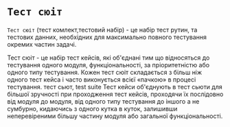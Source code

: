 # <code>Тест сюіт</code>

<code>Тест сюіт</code> (тест комлект,тестовий набір) - це набір тест рутин, та тестових данних, необхідних для максимально повного тестування окремих частин задачі.

Тест сюіт - це набір тест кейсів, які об'єднані тим що відносяться до тестування одного модуля, функціональності, за пріоритетністю або одного типу тестування. Кожен тест сюіт складається з більш ніж одного тест кейса і часто виконується всієї «пачкою» в процесі тестування.
тест сьют, test suite
Тест кейси об'єднують в тест сьюти для більшої зручності при проходження тест кейсів, проходячи їх послідовно від модуля до модуля, від одного типу тестування до іншого а не сумбурно, кидаючись з одного кутка в куток, залишивши неперевіреними більшу частину модуля або загальної функціональності.